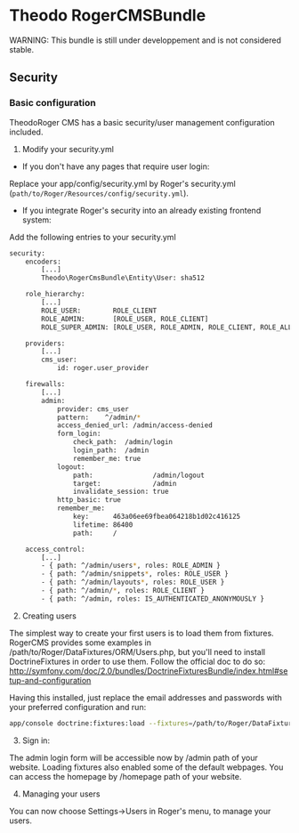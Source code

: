 Theodo RogerCMSBundle
=====================


WARNING: This bundle is still under developpement and is not considered stable.


## Security


### Basic configuration

TheodoRoger CMS has a basic security/user management configuration included.

1. Modify your security.yml

* If you don't have any pages that require user login:

Replace your app/config/security.yml by Roger's security.yml
(`path/to/Roger/Resources/config/security.yml`).

* If you integrate Roger's security into an already existing frontend system:

Add the following entries to your security.yml

``` bash
security:
    encoders:
        [...]
        Theodo\RogerCmsBundle\Entity\User: sha512

    role_hierarchy:
        [...]
        ROLE_USER:        ROLE_CLIENT
        ROLE_ADMIN:       [ROLE_USER, ROLE_CLIENT]
        ROLE_SUPER_ADMIN: [ROLE_USER, ROLE_ADMIN, ROLE_CLIENT, ROLE_ALLOWED_TO_SWITCH]

    providers:
        [...]
        cms_user:
            id: roger.user_provider

    firewalls:
        [...]
        admin:
            provider: cms_user
            pattern:    ^/admin/*
            access_denied_url: /admin/access-denied
            form_login:
                check_path:  /admin/login
                login_path:  /admin
                remember_me: true
            logout:
                path:               /admin/logout
                target:             /admin
                invalidate_session: true
            http_basic: true
            remember_me:
                key:      463a06ee69fbea064218b1d02c416125
                lifetime: 86400
                path:     /

    access_control:
        [...]
        - { path: ^/admin/users*, roles: ROLE_ADMIN }
        - { path: ^/admin/snippets*, roles: ROLE_USER }
        - { path: ^/admin/layouts*, roles: ROLE_USER }
        - { path: ^/admin/*, roles: ROLE_CLIENT }
        - { path: ^/admin, roles: IS_AUTHENTICATED_ANONYMOUSLY }

```

2. Creating users

The simplest way to create your first users is to load them from fixtures.
RogerCMS provides some examples in /path/to/Roger/DataFixtures/ORM/Users.php,
but you'll need to install DoctrineFixtures in order to use them.
Follow the official doc to do so: http://symfony.com/doc/2.0/bundles/DoctrineFixturesBundle/index.html#setup-and-configuration

Having this installed, just replace the email addresses and passwords with your
preferred configuration and run:

``` bash
app/console doctrine:fixtures:load --fixtures=/path/to/Roger/DataFixtures/ORM --append
```

3. Sign in:

The admin login form will be accessible now by /admin path of your website.
Loading fixtures also enabled some of the default webpages. You can access the homepage
by /homepage path of your website.

4. Managing your users

You can now choose Settings->Users in Roger's menu, to manage your users.
